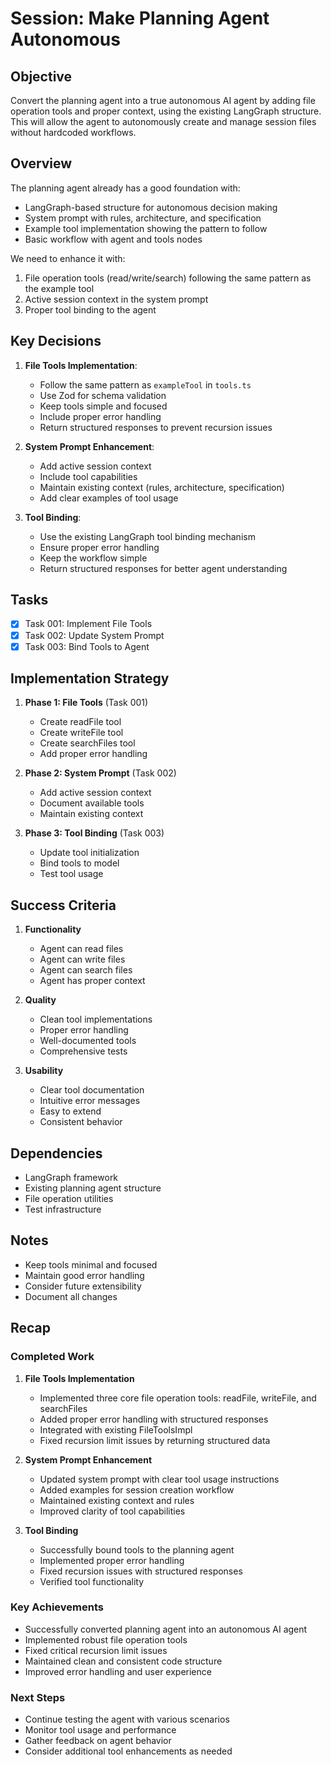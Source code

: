 # Session: Make Planning Agent Autonomous

## Objective

Convert the planning agent into a true autonomous AI agent by adding file operation tools and proper context, using the existing LangGraph structure. This will allow the agent to autonomously create and manage session files without hardcoded workflows.

## Overview

The planning agent already has a good foundation with:

- LangGraph-based structure for autonomous decision making
- System prompt with rules, architecture, and specification
- Example tool implementation showing the pattern to follow
- Basic workflow with agent and tools nodes

We need to enhance it with:

1. File operation tools (read/write/search) following the same pattern as the example tool
2. Active session context in the system prompt
3. Proper tool binding to the agent

## Key Decisions

1. **File Tools Implementation**:

   - Follow the same pattern as `exampleTool` in `tools.ts`
   - Use Zod for schema validation
   - Keep tools simple and focused
   - Include proper error handling
   - Return structured responses to prevent recursion issues

2. **System Prompt Enhancement**:

   - Add active session context
   - Include tool capabilities
   - Maintain existing context (rules, architecture, specification)
   - Add clear examples of tool usage

3. **Tool Binding**:
   - Use the existing LangGraph tool binding mechanism
   - Ensure proper error handling
   - Keep the workflow simple
   - Return structured responses for better agent understanding

## Tasks

- [x] Task 001: Implement File Tools
- [x] Task 002: Update System Prompt
- [x] Task 003: Bind Tools to Agent

## Implementation Strategy

1. **Phase 1: File Tools** (Task 001)

   - Create readFile tool
   - Create writeFile tool
   - Create searchFiles tool
   - Add proper error handling

2. **Phase 2: System Prompt** (Task 002)

   - Add active session context
   - Document available tools
   - Maintain existing context

3. **Phase 3: Tool Binding** (Task 003)
   - Update tool initialization
   - Bind tools to model
   - Test tool usage

## Success Criteria

1. **Functionality**

   - Agent can read files
   - Agent can write files
   - Agent can search files
   - Agent has proper context

2. **Quality**

   - Clean tool implementations
   - Proper error handling
   - Well-documented tools
   - Comprehensive tests

3. **Usability**
   - Clear tool documentation
   - Intuitive error messages
   - Easy to extend
   - Consistent behavior

## Dependencies

- LangGraph framework
- Existing planning agent structure
- File operation utilities
- Test infrastructure

## Notes

- Keep tools minimal and focused
- Maintain good error handling
- Consider future extensibility
- Document all changes

## Recap

### Completed Work

1. **File Tools Implementation**

   - Implemented three core file operation tools: readFile, writeFile, and searchFiles
   - Added proper error handling with structured responses
   - Integrated with existing FileToolsImpl
   - Fixed recursion limit issues by returning structured data

2. **System Prompt Enhancement**

   - Updated system prompt with clear tool usage instructions
   - Added examples for session creation workflow
   - Maintained existing context and rules
   - Improved clarity of tool capabilities

3. **Tool Binding**
   - Successfully bound tools to the planning agent
   - Implemented proper error handling
   - Fixed recursion issues with structured responses
   - Verified tool functionality

### Key Achievements

- Successfully converted planning agent into an autonomous AI agent
- Implemented robust file operation tools
- Fixed critical recursion limit issues
- Maintained clean and consistent code structure
- Improved error handling and user experience

### Next Steps

- Continue testing the agent with various scenarios
- Monitor tool usage and performance
- Gather feedback on agent behavior
- Consider additional tool enhancements as needed

